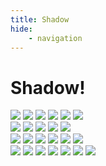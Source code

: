 ```yaml
---
title: Shadow
hide:
    - navigation
---
```


<div markdown="span">
<h1 id="header">Shadow!</h1>
</div>

<div markdown="span" class="row">
<div markdown class="column">
<img src="assets/images/shadow1.JPG"/>
<img src="assets/images/shadow2.JPG"/>
<img src="assets/images/shadow3.JPG"/>
<img src="assets/images/shadow4.JPG"/>
<img src="assets/images/shadow5.JPG"/>
<img src="assets/images/shadow6.JPG"/>
</div>
<div markdown class="column">
<img src="assets/images/shadow7.JPG"/>
<img src="assets/images/shadow8.JPG"/>
<img src="assets/images/shadow9.JPG"/>
<img src="assets/images/shadow10.JPG"/>
<img src="assets/images/shadow11.JPG"/>
</div>
<div markdown class="column">
<img src="assets/images/shadow12.JPG"/>
<img src="assets/images/shadow13.JPG"/>
<img src="assets/images/shadow14.JPG"/>
<img src="assets/images/shadow15.JPG"/>
<img src="assets/images/shadow16.JPG"/>
<img src="assets/images/shadow17.JPG"/>
</div>
<div markdown class="column">
<img src="assets/images/shadow18.JPG"/>
<img src="assets/images/shadow19.JPG"/>
<img src="assets/images/shadow20.JPG"/>
<img src="assets/images/shadow21.JPG"/>
<img src="assets/images/shadow22.JPG"/>
<img src="assets/images/shadow23.JPG"/>
<img src="assets/images/shadow24.JPG"/>
</div>
</div>
